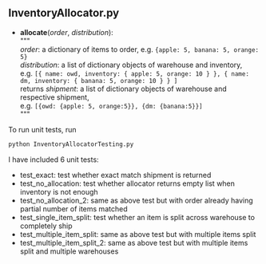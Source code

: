 ## InventoryAllocator.py 
- **allocate**(*order*, *distribution*):  
"""  
*order*: a dictionary of items to order, e.g. `{apple: 5, banana: 5, orange: 5}`  
*distribution*: a list of dictionary objects of warehouse and inventory,  
e.g. `[{ name: owd, inventory: { apple: 5, orange: 10 } }, { name: dm, inventory: { banana: 5, orange: 10 } } ]`  
returns *shipment*: a list of dictionary objects of warehouse and respective shipment,  
e.g. `[{owd: {apple: 5, orange:5}}, {dm: {banana:5}}]`  
"""

To run unit tests, run 
```bash
python InventoryAllocatorTesting.py
```
I have included 6 unit tests: 
- test_exact: test whether exact match shipment is returned
- test_no_allocation: test whether allocator returns empty list when inventory is not enough
- test_no_allocation_2: same as above test but with order already having partial number of items matched
- test_single_item_split: test whether an item is split across warehouse to completely ship
- test_multiple_item_split: same as above test but with multiple items split
- test_multiple_item_split_2: same as above test but with multiple items split and multiple warehouses

